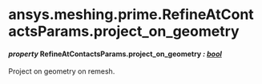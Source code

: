 # ansys.meshing.prime.RefineAtContactsParams.project_on_geometry



#### *property* RefineAtContactsParams.project_on_geometry *: [bool](https://docs.python.org/3.11/library/functions.html#bool)*

Project on geometry on remesh.

<!-- !! processed by numpydoc !! -->
